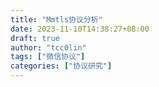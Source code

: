 ```yaml
---
title: "Mmtls协议分析"
date: 2023-11-10T14:38:27+08:00
draft: true
author: "tcc0lin"
tags: ["微信协议"]
categories: ["协议研究"]
---
```


